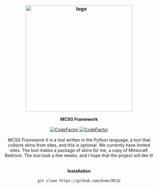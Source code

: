 <h3 align="center"><img src="https://e.top4top.io/p_2202bl5wi1.png" alt="logo" height="350px"></h3>

<p align="center">
    <b>MCSG Framework</b><br>
    <br>
    <a href="https://www.codefactor.io/repository/github/entysec/ghost"><img src="https://img.shields.io/static/v1?label=Python&message=3.10.1&color=informational" alt="CodeFactor"/> <img src="https://img.shields.io/static/v1?label=GitHub&message=3.1&color=white" alt="CodeFactor"> </a><br>
    <br>
    MCSG Framework It is a tool written in the Python language, a tool that collects skins from sites, and this is optional. We currently have limited sites. The tool makes a package of skins for me, a copy of Minecraft Bedrock. The tool took a few weeks, and I hope that the project will like it!
    <br>
    <br>
    <br>
    <b>Installation</b><br>
    <br>
    <code>git clone https://github.com/Enmn/MCSG</code>
</p>
